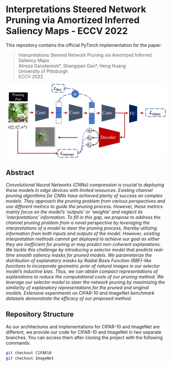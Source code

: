 # Interpretations Steered Network Pruning via Amortized Inferred Saliency Maps - ECCV 2022

This repository contains the official PyTorch implementation for the paper:
> Interpretations Steered Network Pruning via Amortized Inferred Saliency Maps  
> Alireza Ganjdanesh*, Shangqian Gao*, Heng Huang   
> University of Pittsburgh  
> ECCV 2022

![ISP Framework](./figures/isp_arch.jpg)

## Abstract
<a name="Abstract"></a>

<em>Convolutional Neural Networks (CNNs) compression is crucial
to deploying these models in edge devices with limited resources.
Existing channel pruning algorithms for CNNs have achieved plenty of
success on complex models. They approach the pruning problem from
various perspectives and use different metrics to guide the pruning process.
However, these metrics mainly focus on the model’s ‘outputs’ or
‘weights’ and neglect its ‘interpretations’ information. To fill in this gap,
we propose to address the channel pruning problem from a novel perspective
by leveraging the interpretations of a model to steer the pruning
process, thereby utilizing information from both inputs and outputs of
the model. However, existing interpretation methods cannot get deployed
to achieve our goal as either they are inefficient for pruning or may 
predict non-coherent explanations. We tackle this challenge by introducing a
selector model that predicts real-time smooth saliency masks for pruned
models. We parameterize the distribution of explanatory masks by 
Radial Basis Function (RBF)-like functions to incorporate geometric prior
of natural images in our selector model’s inductive bias. Thus, we can
obtain compact representations of explanations to reduce the 
computational costs of our pruning method. We leverage our selector model to
steer the network pruning by maximizing the similarity of explanatory
representations for the pruned and original models. Extensive 
experiments on CIFAR-10 and ImageNet benchmark datasets demonstrate the
efficacy of our proposed method. </em>

## Repository Structure
As our architectures and implementations for CIFAR-10 and ImageNet are different, we provide our code for CIFAR-10 
and ImageNet in two separate branches. You can access them after cloning the project with the following commands:

```bash
git checkout CIFAR10
git checkout ImageNet
```
